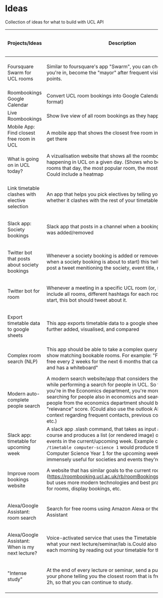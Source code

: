 # Ideas
Collection of ideas for what to build with UCL API

| ﻿Projects/Ideas                                   | Description                                                                                                                                                                                                                                                                                                                                                                                                                                                 | Amount of work required           | Who's working on it? (GitHub handle) | Category                            | Website URL                          | GitHub URL                                 | Status                           |
|--------------------------------------------------|-------------------------------------------------------------------------------------------------------------------------------------------------------------------------------------------------------------------------------------------------------------------------------------------------------------------------------------------------------------------------------------------------------------------------------------------------------------|-----------------------------------|--------------------------------------|-------------------------------------|--------------------------------------|--------------------------------------------|----------------------------------|
| Foursquare Swarm for UCL rooms                   | Similar to foursquare's app "Swarm", you can check into the room you're in, become the "mayor" after frequent visits, and gather points.                                                                                                                                                                                                                                                                                                                    | A lot (probably more than 1 week) |                                      | Roombookings                        |                                      |                                            | Up for grabs                     |
| Roombookings Google Calendar                     | Convert UCL room bookings into Google Calendar events (ics format)                                                                                                                                                                                                                                                                                                                                                                                          |                                   | @wilhelmklopp                        | Societies,Roombookings              | https://rbcalendar.uclapi.com/       | https://github.com/uclapi/rbcalendar       | Complete                         |
| Live Roombookings                                | Show live view of all room bookings as they happen in UCL                                                                                                                                                                                                                                                                                                                                                                                                   |                                   | @wilhelmklopp                        | Roombookings                        | https://live-roombookings.uclapi.com | https://github.com/uclapi/webhook_demo_app | Complete                         |
| Mobile App: Find closest free room in UCL        | A mobile app that shows the closest free room in UCL and how to get there                                                                                                                                                                                                                                                                                                                                                                                   |                                   | @wilhelmklopp                        | Roombookings,Mobile                 |                                      | https://github.com/uclapi/veruto           | Work in Progress, but Functional |
| What is going on in UCL today?                   | A vizualisation website that shows all the roombookings activity happening in UCL on a given day. (Shows who booked the most rooms that day, the most popular room, the most busy time, etc.) Could include a heatmap                                                                                                                                                                                                                                       | Not much (less than 1 day)        |                                      | Roombookings                        |                                      |                                            | Up for grabs                     |
| Link timetable clashes with elective selection   | An app that helps you pick electives by telling you right on Portico whether it clashes with the rest of your timetable                                                                                                                                                                                                                                                                                                                                     | A good amount (more than 1 day)   | @enter-your-handle-here              | Timetable,OAuth                     |                                      |                                            | Work in Progress                 |
| Slack app: Society bookings                      | Slack app that posts in a channel when a booking for your society was added/removed                                                                                                                                                                                                                                                                                                                                                                         | Not much (less than 1 day)        |                                      | Roombookings,Societies              |                                      |                                            | Up for grabs                     |
| Twitter bot that posts about society bookings    | Whenever a society booking is added or removed (or alternatively when a society booking is about to start) this twitter bot should post a tweet menitioning the society, event title, room, etc.                                                                                                                                                                                                                                                            | Not much (less than 1 day)        |                                      | Roombookings,Fun                    |                                      |                                            | Up for grabs                     |
| Twitter bot for room                             | Whenever a meeting in a specific UCL room (or, in order to include all rooms, different hashtags for each room) is about to start, this bot should tweet about it.                                                                                                                                                                                                                                                                                          | Not much (less than 1 day)        |                                      | Fun,Roombookings                    |                                      |                                            | Up for grabs                     |
| Export timetable data to google sheets           | This app exports timetable data to a google sheet where it can be further added, visualised, and compared                                                                                                                                                                                                                                                                                                                                                   | A good amount (more than 1 day)   |                                      | Timetable                           |                                      |                                            | Up for grabs                     |
| Complex room search (NLP)                        | This app should be able to take a complex query as input and show matching bookable rooms. For example: "Find a room that's free every 2 weeks for the next 6 months that can fit 100 people and has a whiteboard"                                                                                                                                                                                                                                          | A lot (probably more than 1 week) |                                      | Roombookings                        |                                      |                                            | Up for grabs                     |
| Modern auto-complete people search               | A modern search website/app that considers the user context while performing a search for people in UCL. So for example, if you're in the Economics department, you're more likely to be searching for people also in economics and search results with people from the economics department should be given a higher "relevance" score. (Could also use the outlook API for additional context regarding frequent contacts, previous communications, etc.) | A lot (probably more than 1 week) |                                      | OAuth,Search                        |                                      |                                            | Up for grabs                     |
| Slack app: timetable for upcoming week           | A slack app .slash command, that takes as input a year group and course and produces a list (or rendered image) of timetable events in the current/upcoming week. Example command: `/timetable computer-science 1` would produce the timetable for Computer Science Year 1 for the upcoming week. This is immensely useful for societies and events they're planning.                                                                                       | A good amount (more than 1 day)   |                                      | Timetable,Societies                 |                                      |                                            | Up for grabs                     |
| Improve room bookings website                    | A website that has similar goals to the current room bookings site (https://roombooking.ucl.ac.uk/rb/roomBookingsHomePage.html), but uses more modern technologies and best practices to search for rooms, display bookings, etc.                                                                                                                                                                                                                           | A good amount (more than 1 day)   |                                      | Roombookings                        |                                      |                                            | Up for grabs                     |
| Alexa/Google Assistant: room search              | Search for free rooms using Amazon Alexa or the Google Assistant                                                                                                                                                                                                                                                                                                                                                                                            | A good amount (more than 1 day)   |                                      | Roombookings                        |                                      |                                            | Up for grabs                     |
| Alexa/Google Assistant: When is my next lecture? | Voice-activated service that uses the Timetable API to find out what your next lecture/seminar/lab is.Could also wake you up each morning by reading out your timetable for the day?                                                                                                                                                                                                                                                                        | Not much (less than 1 day)        |                                      | Timetable,OAuth                     |                                      |                                            | Up for grabs                     |
| "Intense study"                                  | At the end of every lecture or seminar, send a push notification to your phone telling you the closest room that is free for the next 2h, so that you can continue to study.                                                                                                                                                                                                                                                                                | A good amount (more than 1 day)   |                                      | Timetable,Roombookings,OAuth,Mobile |                                      |                                            | Up for grabs                     |

